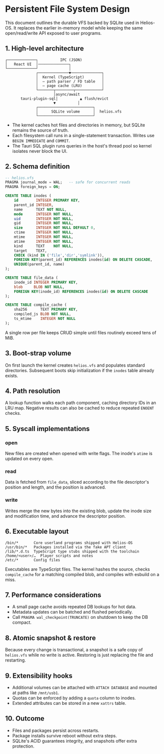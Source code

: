 # Persistent File System Design

This document outlines the durable VFS backed by SQLite used in Helios-OS. It replaces the earlier in-memory model while keeping the same open/read/write API exposed to user programs.

## 1. High-level architecture

```
┌─────────────┐          IPC (JSON)
│   React UI  │──────────────┐
└─────────────┘              │
              ┌──────────────▼──────────────┐
              │  Kernel (TypeScript)        │
              │  – path parser / FD table   │
              │  – page cache (LRU)         │
              └───────┬────────┬────────────┘
                      │async/await
       tauri-plugin-sql│          ▲ flush/evict
                      ▼          │
              ┌─────────────────────────┐
              │      SQLite volume      │  helios.vfs
              └─────────────────────────┘
```

* The kernel caches hot files and directories in memory, but SQLite remains the source of truth.
* Each filesystem call runs in a single-statement transaction. Writes use `BEGIN IMMEDIATE` and `COMMIT`.
* The Tauri SQL plugin runs queries in the host's thread pool so kernel isolates never block the UI.

## 2. Schema definition

```sql
-- helios.vfs
PRAGMA journal_mode = WAL;   -- safe for concurrent reads
PRAGMA foreign_keys = ON;

CREATE TABLE inodes (
    id        INTEGER PRIMARY KEY,
    parent_id INTEGER,
    name      TEXT NOT NULL,
    mode      INTEGER NOT NULL,
    uid       INTEGER NOT NULL,
    gid       INTEGER NOT NULL,
    size      INTEGER NOT NULL DEFAULT 0,
    ctime     INTEGER NOT NULL,
    mtime     INTEGER NOT NULL,
    atime     INTEGER NOT NULL,
    kind      TEXT    NOT NULL,
    target    TEXT,
    CHECK (kind IN ('file','dir','symlink')),
    FOREIGN KEY(parent_id) REFERENCES inodes(id) ON DELETE CASCADE,
    UNIQUE(parent_id, name)
);

CREATE TABLE file_data (
    inode_id INTEGER PRIMARY KEY,
    blob     BLOB NOT NULL,
    FOREIGN KEY(inode_id) REFERENCES inodes(id) ON DELETE CASCADE
);

CREATE TABLE compile_cache (
    sha256      TEXT PRIMARY KEY,
    compiled_js BLOB NOT NULL,
    ts_mtime    INTEGER NOT NULL
);
```

A single row per file keeps CRUD simple until files routinely exceed tens of MiB.

## 3. Boot-strap volume

On first launch the kernel creates `helios.vfs` and populates standard directories. Subsequent boots skip initialization if the `inodes` table already exists.

## 4. Path resolution

A lookup function walks each path component, caching directory IDs in an LRU map. Negative results can also be cached to reduce repeated `ENOENT` checks.

## 5. Syscall implementations

### open

New files are created when opened with write flags. The inode's `atime` is updated on every open.

### read

Data is fetched from `file_data`, sliced according to the file descriptor's position and length, and the position is advanced.

### write

Writes merge the new bytes into the existing blob, update the inode size and modification time, and advance the descriptor position.

## 6. Executable layout

```
/bin/*       Core userland programs shipped with Helios-OS
/usr/bin/*   Packages installed via the fake APT client
/lib/*.d.ts  TypeScript type stubs shipped with the toolchain
/home/<user>/…  Player scripts and notes
/etc/*       Config files
```

Executables are TypeScript files. The kernel hashes the source, checks `compile_cache` for a matching compiled blob, and compiles with esbuild on a miss.

## 7. Performance considerations

* A small page cache avoids repeated DB lookups for hot data.
* Metadata updates can be batched and flushed periodically.
* Call `PRAGMA wal_checkpoint(TRUNCATE)` on shutdown to keep the DB compact.

## 8. Atomic snapshot & restore

Because every change is transactional, a snapshot is a safe copy of `helios.vfs` while no write is active. Restoring is just replacing the file and restarting.

## 9. Extensibility hooks

* Additional volumes can be attached with `ATTACH DATABASE` and mounted at paths like `/mnt/usb1`.
* Quotas can be enforced by adding a `quota` column to inodes.
* Extended attributes can be stored in a new `xattrs` table.

## 10. Outcome

* Files and packages persist across restarts.
* Package installs survive reboot without extra steps.
* SQLite's ACID guarantees integrity, and snapshots offer extra protection.

